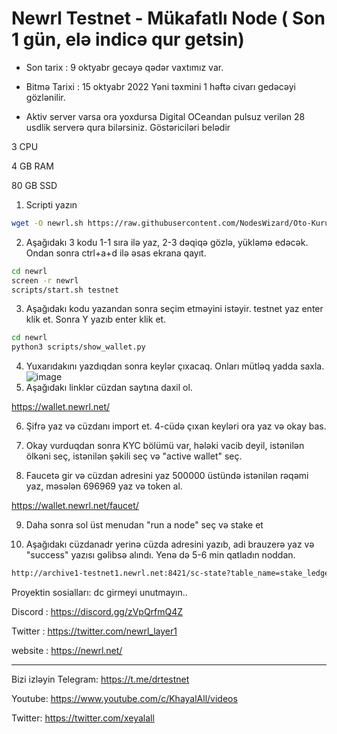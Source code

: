 # Newrl Testnet -  Mükafatlı Node  ( Son 1 gün, elə indicə qur getsin) 

* Son tarix : 9  oktyabr gecəyə qədər vaxtımız var. 

* Bitmə Tarixi : 15 oktyabr 2022 Yəni təxmini 1 həftə civarı gedəcəyi gözlənilir.
* Aktiv server varsa ora yoxdursa Digital OCeandan pulsuz verilən 28 usdlik serverə qura bilərsiniz. Göstəriciləri belədir

3 CPU

4 GB RAM

80 GB SSD

1. Scripti yazın
```bash
wget -O newrl.sh https://raw.githubusercontent.com/NodesWizard/Oto-Kurulumlar/main/newrl.sh && chmod +x newrl.sh && ./newrl.sh
```

2. Aşağıdakı 3 kodu 1-1 sıra ilə yaz, 2-3 dəqiqə gözlə, yükləmə edəcək. Ondan sonra ctrl+a+d ilə əsas ekrana qayıt. 
```bash
cd newrl
screen -r newrl
scripts/start.sh testnet
```
3. Aşağıdakı kodu yazandan sonra seçim etməyini istəyir. testnet yaz enter klik et. Sonra Y yazıb enter klik et.
```bash
cd newrl
python3 scripts/show_wallet.py
```
4. Yuxarıdakını yazdıqdan sonra keylər çıxacaq. Onları mütləq yadda saxla. 
![image](https://user-images.githubusercontent.com/65338121/194706724-9e219903-cd5d-42ef-ace5-9850955199f9.png)
5. Aşağıdakı linklər cüzdan saytına daxil ol.

https://wallet.newrl.net/

6. Şifrə yaz və cüzdanı import et. 4-cüdə çıxan keyləri ora yaz və okay bas. 

7. Okay vurduqdan sonra KYC bölümü var, hələki vacib deyil, istənilən ölkəni seç, istənilən şəkili seç və "active wallet" seç. 

8. Faucetə gir və cüzdan adresini yaz 500000 üstündə istənilən rəqəmi yaz, məsələn 696969 yaz və token al.

https://wallet.newrl.net/faucet/

9. Daha sonra sol üst menudan "run a node" seç və stake et 

10. Aşağıdakı cüzdanadr yerinə cüzda adresini yazıb, adi brauzerə yaz və "success" yazısı gəlibsə alındı. Yenə də 5-6 min qatladın noddan. 
```bash
http://archive1-testnet1.newrl.net:8421/sc-state?table_name=stake_ledger&contract_address=ct1111111111111111111111111111111111111115&unique_column=wallet_address&unique_value=CUZDANadr
```

Proyektin sosialları: 
dc girmeyi unutmayın..

Discord : https://discord.gg/zVpQrfmQ4Z

Twitter : https://twitter.com/newrl_layer1

website : https://newrl.net/

---------------------------------------------------------------------------

Bizi izləyin
Telegram: https://t.me/drtestnet

Youtube: https://www.youtube.com/c/KhayalAll/videos

Twitter: https://twitter.com/xeyalall


